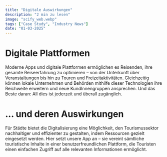 ```yaml
---
title: "Digitale Auswirkungen"
description: "2 min zu lesen"
image: "scify_web.webp"
tags: ["Case Study", "Industry News"]
date: "01-03-2025"
---
```


# Digitale Plattformen
Moderne Apps und digitale Plattformen ermöglichen es Reisenden, ihre gesamte Reiseerfahrung zu optimieren – von der Unterkunft über Veranstaltungen bis hin zu Touren und Freizeitaktivitäten. Gleichzeitig können lokale Unternehmen und Behörden mithilfe dieser Technologien ihre Reichweite erweitern und neue KundInnengruppen ansprechen. Und das Beste daran: All dies ist jederzeit und überall zugänglich.

# ... und deren Auswirkungen
Für Städte bietet die Digitalisierung eine Möglichkeit, den Tourismussektor nachhaltiger und effizienter zu gestalten, indem Ressourcen gezielt eingesetzt werden. Hier setzt unsere App an – sie vereint sämtliche touristische Inhalte in einer benutzerfreundlichen Plattform, die Touristen einen einfachen Zugriff auf alle relevanten Informationen ermöglicht.